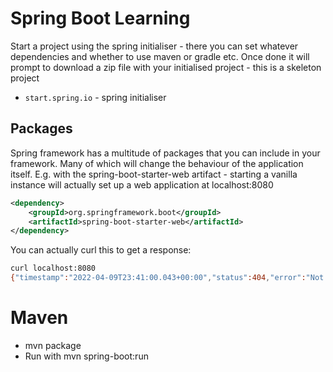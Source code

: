 # Spring Boot Learning

Start a project using the spring initialiser - there you can set whatever dependencies
and whether to use maven or gradle etc.
Once done it will prompt to download a zip file with your initialised project - this is a skeleton project

* `start.spring.io` - spring initialiser

## Packages

Spring framework has a multitude of packages that you can include in your framework. Many of which will change the 
behaviour of the application itself. E.g. with the spring-boot-starter-web artifact - starting a vanilla instance
will actually set up a web application at localhost:8080

```xml
<dependency>
	<groupId>org.springframework.boot</groupId>
	<artifactId>spring-boot-starter-web</artifactId>
</dependency>
```

You can actually curl this to get a response:
```bash
curl localhost:8080
{"timestamp":"2022-04-09T23:41:00.043+00:00","status":404,"error":"Not Found","path":"/"}(base)
```

# Maven
* mvn package 
* Run with mvn spring-boot:run 